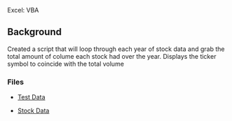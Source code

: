 Excel: VBA


## Background

Created a script that will loop through each year of stock data and grab the total amount of colume each stock had over the year. Displays the ticker symbol to coincide with the total volume


### Files

* [Test Data](Resources/alphabtical_testing.xlsx) 

* [Stock Data](Resources/Multiple_year_stock_data.xlsx) 

